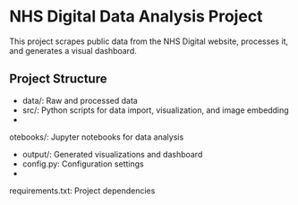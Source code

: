 # NHS Digital Data Analysis Project

This project scrapes public data from the NHS Digital website, processes it, and generates a visual dashboard.

## Project Structure

- data/: Raw and processed data
- src/: Python scripts for data import, visualization, and image embedding
- 
otebooks/: Jupyter notebooks for data analysis
- output/: Generated visualizations and dashboard
- config.py: Configuration settings
- 
requirements.txt: Project dependencies
